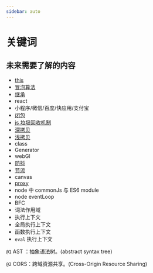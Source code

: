 ```yaml
---
sidebar: auto
---
```

# 关键词
## 未来需要了解的内容

- [this](/javascript/this)
- [冒泡算法](/algorithm/bubbing)
- [继承](/javascript/inherit)
- react
- 小程序/微信/百度/快应用/支付宝
- [闭包](javascript/closure.md)
- [js 垃圾回收机制]()
- [深拷贝](/javascript/#深拷贝)
- [浅拷贝](/javascript/#浅拷贝)
- class
- Generator
- webGl
- [防抖](/javascript/debounce)
- [节流](/javascript/throttle)
- canvas
- [proxy](/es6/proxy)
- node 中 commonJs 与 ES6 module
- node eventLoop
- BFC
- 词法作用域
- 执行上下文
- 全局执行上下文
- 函数执行上下文
- `eval` 执行上下文

`@1` AST ：抽象语法树。(abstract syntax tree)

`@2` CORS：跨域资源共享。(Cross-Origin Resource Sharing)

